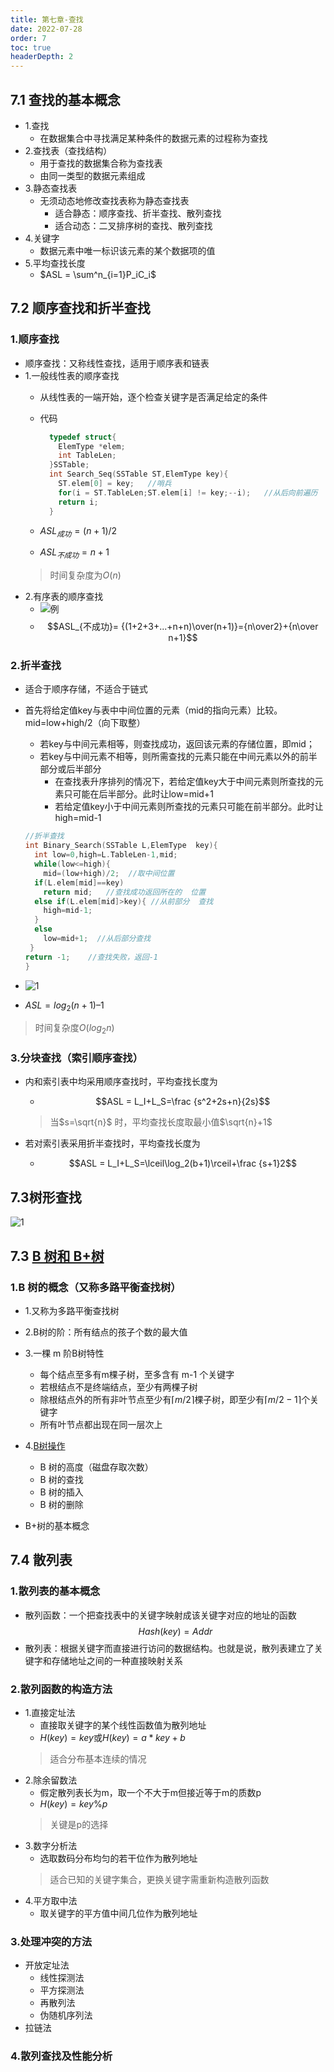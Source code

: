 ```yaml
---
title: 第七章-查找
date: 2022-07-28
order: 7
toc: true
headerDepth: 2
---
```


## 7.1 查找的基本概念

- 1.查找
  - 在数据集合中寻找满足某种条件的数据元素的过程称为查找
- 2.查找表（查找结构）
  - 用于查找的数据集合称为查找表
  - 由同一类型的数据元素组成
- 3.静态查找表
  - 无须动态地修改查找表称为静态查找表
    - 适合静态：顺序查找、折半查找、散列查找
    - 适合动态：二叉排序树的查找、散列查找
- 4.关键字
  - 数据元素中唯一标识该元素的某个数据项的值
- 5.平均查找长度
  - $ASL = \sum^n_{i=1}P_iC_i$

## 7.2 顺序查找和折半查找

### 1.顺序查找

- 顺序查找：又称线性查找，适用于顺序表和链表
- 1.一般线性表的顺序查找
  - 从线性表的一端开始，逐个检查关键字是否满足给定的条件
  - 代码

    ```cpp
      typedef struct{
        ElemType *elem;
        int TableLen;
      }SSTable;
      int Search_Seq(SSTable ST,ElemType key){
        ST.elem[0] = key;   //哨兵
        for(i = ST.TableLen;ST.elem[i] != key;--i);   //从后向前遍历
        return i;
      }
    ```

  - $ASL_{成功}= (n+1)/2$
  - $ASL_{不成功}= n+1$
  >时间复杂度为$O(n)$
- 2.有序表的顺序查找
  - ![例](https://img1.imgtp.com/2022/10/14/dFtxVihY.png)
  - $$ASL_{不成功}= {(1+2+3+...+n+n)\over(n+1)}={n\over2}+{n\over n+1}$$

### 2.折半查找

- 适合于顺序存储，不适合于链式
- 首先将给定值key与表中中间位置的元素（mid的指向元素）比较。mid=low+high/2（向下取整）
  - 若key与中间元素相等，则查找成功，返回该元素的存储位置，即mid；
  - 若key与中间元素不相等，则所需查找的元素只能在中间元素以外的前半部分或后半部分
    - 在查找表升序排列的情况下，若给定值key大于中间元素则所查找的元素只可能在后半部分。此时让low=mid+1
    - 若给定值key小于中间元素则所查找的元素只可能在前半部分。此时让high=mid-1

  ```cpp
  //折半查找
  int Binary_Search(SSTable L,ElemType  key){
    int low=0,high=L.TableLen-1,mid;
    while(low<=high){
      mid=(low+high)/2;  //取中间位置
    if(L.elem[mid]==key) 
      return mid;   //查找成功返回所在的  位置
    else if(L.elem[mid]>key){ //从前部分  查找
      high=mid-1;
    }
    else
      low=mid+1;  //从后部分查找
   }
  return -1;    //查找失败，返回-1
  }
  ```

- ![1](https://img1.imgtp.com/2022/10/14/1YUcmwki.png)
- $ASL=log_2(n+1)–1$

> 时间复杂度$O(log_2 n)$

### 3.分块查找（索引顺序查找）

- 内和索引表中均采用顺序查找时，平均查找长度为
  - $$ASL = L_I+L_S=\frac {s^2+2s+n}{2s}$$

  > 当$s=\sqrt{n}$ 时，平均查找长度取最小值$\sqrt{n}+1$
- 若对索引表采用折半查找时，平均查找长度为
  - $$ASL = L_I+L_S=\lceil\log_2(b+1)\rceil+\frac {s+1}2$$

<!-- ### 习题

- 2 由n个数据元素组成的两个表：一个递增有序，一个无序。采用顺序查找算法，对有序表从头开始查找，发现当前元素已不小于待查元素时，停止查找，确定查找不成功，已知查找任一元素的概率是相同的，则在两种表中成功查找
  A 平均时间后者小
  B 平均时间两者相同
  C 平均时间前者小
  D 无法确定→B
- 8【2010】已知一个长度为16的顺序表L，其元素按关键字有序排列，若采用折半查找法查找一个L中不存在的元素，则关键字的比较次数最多是→5
- 13
- 14
- 15【2017】
- 20【2015】
- 24【2016】
- 综合题5【2013】 -->
## 7.3树形查找

![1](https://img1.imgtp.com/2022/10/14/3nScxAyb.png)

## 7.3 [B 树和 B+树](https://www.cnblogs.com/xiazhenbin/p/14348442.html)


### 1.B 树的概念（又称多路平衡查找树）

- 1.又称为多路平衡查找树
- 2.B树的阶：所有结点的孩子个数的最大值
- 3.一棵 m 阶B树特性
  - 每个结点至多有m棵子树，至多含有 m-1 个关键字
  - 若根结点不是终端结点，至少有两棵子树
  - 除根结点外的所有非叶节点至少有$\lceil m/2 \rceil$棵子树，即至少有$\lceil m/2 -1\rceil$个关键字
  - 所有叶节点都出现在同一层次上
- 4.[B树操作](https://zhuanlan.zhihu.com/p/158915103)

  - B 树的高度（磁盘存取次数）
  - B 树的查找
  - B 树的插入
  - B 树的删除
- B+树的基本概念

## 7.4 散列表

### 1.散列表的基本概念

- 散列函数：一个把查找表中的关键字映射成该关键字对应的地址的函数
  $$Hash(key) = Addr$$
- 散列表：根据关键字而直接进行访问的数据结构。也就是说，散列表建立了关键字和存储地址之间的一种直接映射关系

### 2.散列函数的构造方法

- 1.直接定址法
  - 直接取关键字的某个线性函数值为散列地址
  - $H(key)=key$或$H(key)=a*key+b$
  > 适合分布基本连续的情况
- 2.除余留数法
  - 假定散列表长为m，取一个不大于m但接近等于m的质数p
  - $H(key)=key\% p$
  > 关键是p的选择
- 3.数字分析法
  - 选取数码分布均匀的若干位作为散列地址
  > 适合已知的关键字集合，更换关键字需重新构造散列函数
- 4.平方取中法
  - 取关键字的平方值中间几位作为散列地址

### 3.处理冲突的方法

- 开放定址法
  - 线性探测法
  - 平方探测法
  - 再散列法
  - 伪随机序列法
- 拉链法

### 4.散列查找及性能分析